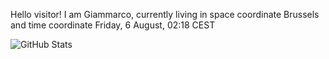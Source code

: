 Hello visitor! I am Giammarco, currently living in space coordinate Brussels and time coordinate Friday, 6 August, 02:18 CEST

![GitHub Stats](https://github-readme-stats.vercel.app/api?username=grcasanova)
